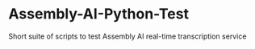 # Assembly-AI-Python-Test

Short suite of scripts to test Assembly AI real-time transcription service
